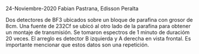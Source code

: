 24-Noviembre-2020
Fabian Pastrana, Edisson Peralta

Dos detectores de BF3 ubicados sobre un bloque de parafina con grosor de 8cm.
Una fuente de 232Cf se ubicó al otro lado de la parafina para obtener un montaje de transmisión.
Se tomaron espectros de 1 minuto de duracióm 20 veces.
El arreglo es detector B izquierda y A derecha en vista frontal.
Es importante mencionar que estos datos son una repetición.